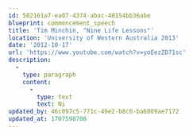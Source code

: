 ```yaml
---
id: 582161a7-ea07-4374-abac-40154bb36abe
blueprint: commencement_speech
title: 'Tim Minchin, "Nine Life Lessons"'
location: 'University of Western Australia 2013'
date: '2012-10-17'
url: 'https://www.youtube.com/watch?v=yoEezZD71sc'
description:
  -
    type: paragraph
    content:
      -
        type: text
        text: Ni
updated_by: 46c097c5-771c-49e2-b8c6-ba6009ae7172
updated_at: 1707598708
---
```

